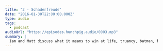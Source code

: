 ```yaml
---
title: "3 - Schadenfreude"
date: "2016-01-30T22:00:00.000Z"
type: audio
tags:
  - podcast
audioUrl: "https://episodes.hunchpig.audio/0003.mp3"
summary: |
  Ian and Matt discuss what it means to win at life, truancy, batman, homebrewing, having your dad as a teacher, Jupiter's shocking neural network, Ian's biodegradable EP, the different sizes of vinyl records, and Minecraft. This episode was generously sponsored by http://hotlinewebring.club. Contact us at http://twitter.com/hunchpig for sponsorship opportunities. Our next sponsorship is available for $7!
---
```


